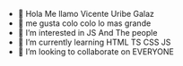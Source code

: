 - 👋 Hola Me llamo Vicente Uribe Galaz
- 👀 me gusta colo colo lo mas grande
- 👀 I’m interested in JS And The people 
- 🌱 I’m currently learning HTML TS CSS JS
- 💞️ I’m looking to collaborate on EVERYONE

<!---
PsychoKillerdd/PsychoKillerdd is a ✨ special ✨ repository because its `README.md` (this file) appears on your GitHub profile.
You can click the Preview link to take a look at your changes.
--->
